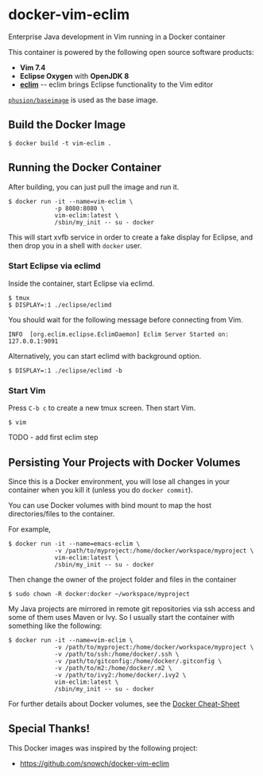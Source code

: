 # docker-vim-eclim

Enterprise Java development in Vim running in a Docker container

This container is powered by the following open source software
products:

- **Vim 7.4**
- **Eclipse Oxygen** with **OpenJDK 8**
- **[eclim](http://eclim.org/)** -- eclim brings Eclipse functionality
  to the Vim editor

[`phusion/baseimage`](https://hub.docker.com/r/phusion/baseimage/) is
used as the base image.


## Build the Docker Image


```
$ docker build -t vim-eclim .
```

## Running the Docker Container

After building, you can just pull the image and run it.

```
$ docker run -it --name=vim-eclim \
             -p 8080:8080 \
             vim-eclim:latest \
             /sbin/my_init -- su - docker
```

This will start xvfb service in order to create a fake display for
Eclipse, and then drop you in a shell with `docker` user.


### Start Eclipse via eclimd

Inside the container, start Eclipse via eclimd.

```
$ tmux
$ DISPLAY=:1 ./eclipse/eclimd
```

You should wait for the following message before connecting from
Vim.

```
INFO  [org.eclim.eclipse.EclimDaemon] Eclim Server Started on: 127.0.0.1:9091
```

Alternatively, you can start eclimd with background option.

```
$ DISPLAY=:1 ./eclipse/eclimd -b
```


### Start Vim

Press `C-b c` to create a new tmux screen. Then start Vim.

```
$ vim
```

TODO - add first eclim step

## Persisting Your Projects with Docker Volumes

Since this is a Docker environment, you will lose all changes in your
container when you kill it (unless you do `docker commit`).

You can use Docker volumes with bind mount to map the host
directories/files to the container.

For example,

```
$ docker run -it --name=emacs-eclim \
             -v /path/to/myproject:/home/docker/workspace/myproject \
             vim-eclim:latest \
             /sbin/my_init -- su - docker
```

Then change the owner of the project folder and files in the container

```
$ sudo chown -R docker:docker ~/workspace/myproject
```

My Java projects are mirrored in remote git repositories via ssh
access and some of them uses Maven or Ivy. So I usually start the
container with something like the following:

```
$ docker run -it --name=vim-eclim \
             -v /path/to/myproject:/home/docker/workspace/myproject \
             -v /path/to/ssh:/home/docker/.ssh \
             -v /path/to/gitconfig:/home/docker/.gitconfig \
             -v /path/to/m2:/home/docker/.m2 \
             -v /path/to/ivy2:/home/docker/.ivy2 \
             vim-eclim:latest \
             /sbin/my_init -- su - docker
```

For further details about Docker volumes, see the
[Docker Cheat-Sheet](https://github.com/wsargent/docker-cheat-sheet#volumes)


## Special Thanks!

This Docker images was inspired by the following project:

- https://github.com/snowch/docker-vim-eclim
